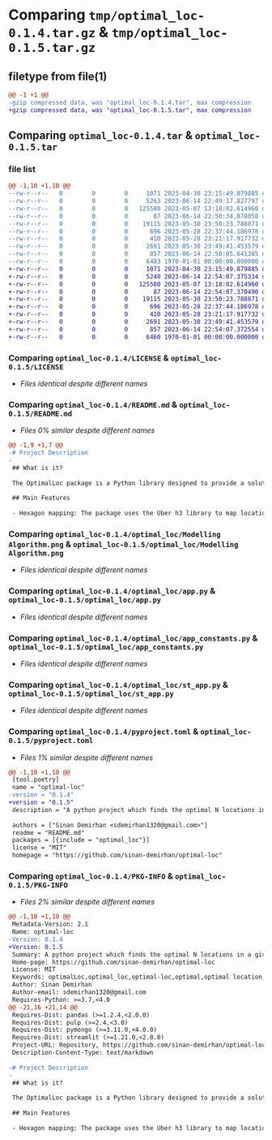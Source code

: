 # Comparing `tmp/optimal_loc-0.1.4.tar.gz` & `tmp/optimal_loc-0.1.5.tar.gz`

## filetype from file(1)

```diff
@@ -1 +1 @@
-gzip compressed data, was "optimal_loc-0.1.4.tar", max compression
+gzip compressed data, was "optimal_loc-0.1.5.tar", max compression
```

## Comparing `optimal_loc-0.1.4.tar` & `optimal_loc-0.1.5.tar`

### file list

```diff
@@ -1,10 +1,10 @@
--rw-r--r--   0        0        0     1071 2023-04-30 23:15:49.879885 optimal_loc-0.1.4/LICENSE
--rw-r--r--   0        0        0     5263 2023-06-14 22:49:17.827797 optimal_loc-0.1.4/README.md
--rw-r--r--   0        0        0   125580 2023-05-07 13:18:02.614960 optimal_loc-0.1.4/optimal_loc/Modelling Algorithm.png
--rw-r--r--   0        0        0       87 2023-06-14 22:50:34.078058 optimal_loc-0.1.4/optimal_loc/__init__.py
--rw-r--r--   0        0        0    19115 2023-05-30 23:50:23.788871 optimal_loc-0.1.4/optimal_loc/app.py
--rw-r--r--   0        0        0      696 2023-05-28 22:37:44.186978 optimal_loc-0.1.4/optimal_loc/app_constants.py
--rw-r--r--   0        0        0      410 2023-05-28 23:21:17.917732 optimal_loc-0.1.4/optimal_loc/bash_command.py
--rw-r--r--   0        0        0     2691 2023-05-30 23:49:41.453579 optimal_loc-0.1.4/optimal_loc/st_app.py
--rw-r--r--   0        0        0      857 2023-06-14 22:50:05.641385 optimal_loc-0.1.4/pyproject.toml
--rw-r--r--   0        0        0     6483 1970-01-01 00:00:00.000000 optimal_loc-0.1.4/PKG-INFO
+-rw-r--r--   0        0        0     1071 2023-04-30 23:15:49.879885 optimal_loc-0.1.5/LICENSE
+-rw-r--r--   0        0        0     5240 2023-06-14 22:54:07.375334 optimal_loc-0.1.5/README.md
+-rw-r--r--   0        0        0   125580 2023-05-07 13:18:02.614960 optimal_loc-0.1.5/optimal_loc/Modelling Algorithm.png
+-rw-r--r--   0        0        0       87 2023-06-14 22:54:07.370490 optimal_loc-0.1.5/optimal_loc/__init__.py
+-rw-r--r--   0        0        0    19115 2023-05-30 23:50:23.788871 optimal_loc-0.1.5/optimal_loc/app.py
+-rw-r--r--   0        0        0      696 2023-05-28 22:37:44.186978 optimal_loc-0.1.5/optimal_loc/app_constants.py
+-rw-r--r--   0        0        0      410 2023-05-28 23:21:17.917732 optimal_loc-0.1.5/optimal_loc/bash_command.py
+-rw-r--r--   0        0        0     2691 2023-05-30 23:49:41.453579 optimal_loc-0.1.5/optimal_loc/st_app.py
+-rw-r--r--   0        0        0      857 2023-06-14 22:54:07.372554 optimal_loc-0.1.5/pyproject.toml
+-rw-r--r--   0        0        0     6460 1970-01-01 00:00:00.000000 optimal_loc-0.1.5/PKG-INFO
```

### Comparing `optimal_loc-0.1.4/LICENSE` & `optimal_loc-0.1.5/LICENSE`

 * *Files identical despite different names*

### Comparing `optimal_loc-0.1.4/README.md` & `optimal_loc-0.1.5/README.md`

 * *Files 0% similar despite different names*

```diff
@@ -1,9 +1,7 @@
-# Project Description
-
 ## What is it?
 
 The OptimalLoc package is a Python library designed to provide a solution for finding optimal locations based on various needs such as transportation and logistics, urban planning, retail, healthcare, and emergency services. The package utilizes a mixed integer linear optimization algorithm to calculate the optimal locations based on input demands and a specified number of location points.
 
 ## Main Features
 
 - Hexagon mapping: The package uses the Uber h3 library to map locations onto hexagons on a map. This allows for efficient optimization calculations by reducing the number of data points involved.
```

### Comparing `optimal_loc-0.1.4/optimal_loc/Modelling Algorithm.png` & `optimal_loc-0.1.5/optimal_loc/Modelling Algorithm.png`

 * *Files identical despite different names*

### Comparing `optimal_loc-0.1.4/optimal_loc/app.py` & `optimal_loc-0.1.5/optimal_loc/app.py`

 * *Files identical despite different names*

### Comparing `optimal_loc-0.1.4/optimal_loc/app_constants.py` & `optimal_loc-0.1.5/optimal_loc/app_constants.py`

 * *Files identical despite different names*

### Comparing `optimal_loc-0.1.4/optimal_loc/st_app.py` & `optimal_loc-0.1.5/optimal_loc/st_app.py`

 * *Files identical despite different names*

### Comparing `optimal_loc-0.1.4/pyproject.toml` & `optimal_loc-0.1.5/pyproject.toml`

 * *Files 1% similar despite different names*

```diff
@@ -1,10 +1,10 @@
 [tool.poetry]
 name = "optimal-loc"
-version = "0.1.4"
+version = "0.1.5"
 description = "A python project which finds the optimal N locations in a given area according to the given location inputs. This package can be used for business or individual needs."
 
 authors = ["Sinan Demirhan <sdemirhan1320@gmail.com>"]
 readme = "README.md"
 packages = [{include = "optimal_loc"}]
 license = "MIT"
 homepage = "https://github.com/sinan-demirhan/optimal-loc"
```

### Comparing `optimal_loc-0.1.4/PKG-INFO` & `optimal_loc-0.1.5/PKG-INFO`

 * *Files 2% similar despite different names*

```diff
@@ -1,10 +1,10 @@
 Metadata-Version: 2.1
 Name: optimal-loc
-Version: 0.1.4
+Version: 0.1.5
 Summary: A python project which finds the optimal N locations in a given area according to the given location inputs. This package can be used for business or individual needs.
 Home-page: https://github.com/sinan-demirhan/optimal-loc
 License: MIT
 Keywords: optimalLoc,optimal_loc,optimal-loc,optimal,optimal location,optimal location finder
 Author: Sinan Demirhan
 Author-email: sdemirhan1320@gmail.com
 Requires-Python: >=3.7,<4.0
@@ -21,16 +21,14 @@
 Requires-Dist: pandas (>=1.2.4,<2.0.0)
 Requires-Dist: pulp (>=2.4,<3.0)
 Requires-Dist: pymongo (>=3.11.0,<4.0.0)
 Requires-Dist: streamlit (>=1.21.0,<2.0.0)
 Project-URL: Repository, https://github.com/sinan-demirhan/optimal-loc
 Description-Content-Type: text/markdown
 
-# Project Description
-
 ## What is it?
 
 The OptimalLoc package is a Python library designed to provide a solution for finding optimal locations based on various needs such as transportation and logistics, urban planning, retail, healthcare, and emergency services. The package utilizes a mixed integer linear optimization algorithm to calculate the optimal locations based on input demands and a specified number of location points.
 
 ## Main Features
 
 - Hexagon mapping: The package uses the Uber h3 library to map locations onto hexagons on a map. This allows for efficient optimization calculations by reducing the number of data points involved.
```

